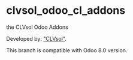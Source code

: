 clvsol_odoo_cl_addons
=====================

the CLVsol Odoo Addons

Developed by: ["CLVsol"](http://clvsol.com). 

This branch is compatible with Odoo 8.0 version.
